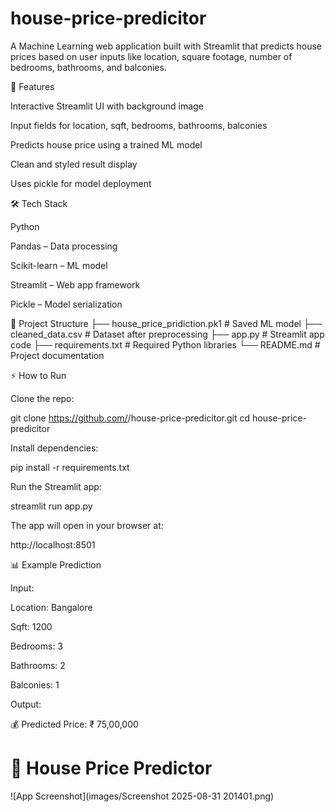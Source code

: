# house-price-predicitor
A Machine Learning web application built with Streamlit that predicts house prices based on user inputs like location, square footage, number of bedrooms, bathrooms, and balconies.

🚀 Features

Interactive Streamlit UI with background image

Input fields for location, sqft, bedrooms, bathrooms, balconies

Predicts house price using a trained ML model

Clean and styled result display

Uses pickle for model deployment

🛠 Tech Stack

Python

Pandas – Data processing

Scikit-learn – ML model

Streamlit – Web app framework

Pickle – Model serialization

📂 Project Structure
├── house_price_pridiction.pk1     # Saved ML model
├── cleaned_data.csv               # Dataset after preprocessing
├── app.py                         # Streamlit app code
├── requirements.txt               # Required Python libraries
└── README.md                      # Project documentation

⚡ How to Run

Clone the repo:

git clone https://github.com/<your-username>/house-price-predicitor.git
cd house-price-predicitor


Install dependencies:

pip install -r requirements.txt


Run the Streamlit app:

streamlit run app.py


The app will open in your browser at:

http://localhost:8501

📊 Example Prediction

Input:

Location: Bangalore

Sqft: 1200

Bedrooms: 3

Bathrooms: 2

Balconies: 1

Output:

💰 Predicted Price: ₹ 75,00,000

# 🏡 House Price Predictor

![App Screenshot](images/Screenshot 2025-08-31 201401.png)


